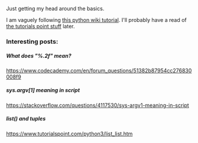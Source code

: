 Just getting my head around the basics.

I am vaguely following [this python wiki tutorial](https://wiki.python.org/moin/SimplePrograms). I'll probably have a read of [the tutorials point stuff](https://www.tutorialspoint.com/python/python_variable_types.htm) later.

### Interesting posts:

##### What does "%.2f" mean?
https://www.codecademy.com/en/forum_questions/51382b87954cc276830008f9

##### sys.argv[1] meaning in script
https://stackoverflow.com/questions/4117530/sys-argv1-meaning-in-script

##### list() and tuples
https://www.tutorialspoint.com/python3/list_list.htm
